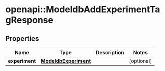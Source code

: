 # openapi::ModeldbAddExperimentTagResponse


## Properties
Name | Type | Description | Notes
------------ | ------------- | ------------- | -------------
**experiment** | [**ModeldbExperiment**](modeldbExperiment.md) |  | [optional] 


